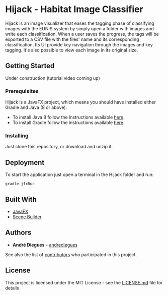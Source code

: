 # Hijack - Habitat Image Classifier 

Hijack is an image visualizer that eases the tagging phase of classifying images with the EUNIS system by simply open a folder with images and write each classification. When a user saves the progress, the tags will be exported to a CSV file with the files' name and its corresponding classification. Its UI provide key navigation through the images and key tagging. It's also possible to view each image in its original size.

## Getting Started

Under construction (tutorial video coming up)

### Prerequisites

Hijack is a JavaFX project, which means you should have installed either Gradle and Java (8 or above).


 - To install Java 8 follow the instructions available [here](https://docs.oracle.com/javase/8/docs/technotes/guides/install/install_overview.html).
 - To install Gradle follow the instructions available [here](https://gradle.org/install/).

### Installing

Just clone this repository, or download and unzip it.

## Deployment

To start the application just open a terminal in the Hijack folder and run:

```
gradle jfxRun
```

## Built With

* [JavaFX](http://www.oracle.com/technetwork/java/javase/overview/javafx-overview-2158620.html)
* [Scene Builder](http://gluonhq.com/products/scene-builder/) 

## Authors

* **André Diegues** - [andrediegues](https://github.com/andrediegues)

See also the list of [contributors](https://github.com/andrediegues/HIjACk/contributors) who participated in this project.

## License

This project is licensed under the MIT License - see the [LICENSE.md](LICENSE.md) file for details


